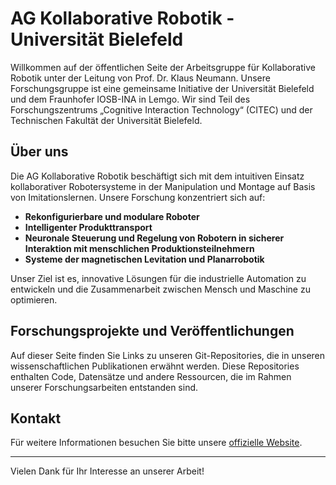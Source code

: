 # AG Kollaborative Robotik - Universität Bielefeld

Willkommen auf der öffentlichen Seite der Arbeitsgruppe für Kollaborative Robotik unter der Leitung von Prof. Dr. Klaus Neumann. Unsere Forschungsgruppe ist eine gemeinsame Initiative der Universität Bielefeld und dem Fraunhofer IOSB-INA in Lemgo. Wir sind Teil des Forschungszentrums „Cognitive Interaction Technology“ (CITEC) und der Technischen Fakultät der Universität Bielefeld.

## Über uns

Die AG Kollaborative Robotik beschäftigt sich mit dem intuitiven Einsatz kollaborativer Robotersysteme in der Manipulation und Montage auf Basis von Imitationslernen. Unsere Forschung konzentriert sich auf:

- **Rekonfigurierbare und modulare Roboter**
- **Intelligenter Produkttransport**
- **Neuronale Steuerung und Regelung von Robotern in sicherer Interaktion mit menschlichen Produktionsteilnehmern**
- **Systeme der magnetischen Levitation und Planarrobotik**

Unser Ziel ist es, innovative Lösungen für die industrielle Automation zu entwickeln und die Zusammenarbeit zwischen Mensch und Maschine zu optimieren.

## Forschungsprojekte und Veröffentlichungen

Auf dieser Seite finden Sie Links zu unseren Git-Repositories, die in unseren wissenschaftlichen Publikationen erwähnt werden. Diese Repositories enthalten Code, Datensätze und andere Ressourcen, die im Rahmen unserer Forschungsarbeiten entstanden sind.

## Kontakt

Für weitere Informationen besuchen Sie bitte unsere [offizielle Website](https://www.uni-bielefeld.de/fakultaeten/technische-fakultaet/forschung/ag-ueberblick/kollaborative-robotik/).

---

Vielen Dank für Ihr Interesse an unserer Arbeit!

